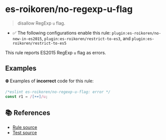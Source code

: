 # es-roikoren/no-regexp-u-flag
> disallow RegExp `u` flag.

- ✅ The following configurations enable this rule: `plugin:es-roikoren/no-new-in-es2015`, `plugin:es-roikoren/restrict-to-es3`, and `plugin:es-roikoren/restrict-to-es5`

This rule reports ES2015 RegExp `u` flag as errors.

## Examples

⛔ Examples of **incorrect** code for this rule:

```js
/*eslint es-roikoren/no-regexp-u-flag: error */
const r1 = /[☀️☔]/u;
```

## 📚 References

- [Rule source](https://github.com/roikoren755/eslint-plugin-es/blob/v0.0.2/src/rules/no-regexp-u-flag.ts)
- [Test source](https://github.com/roikoren755/eslint-plugin-es/blob/v0.0.2/tests/src/rules/no-regexp-u-flag.ts)
